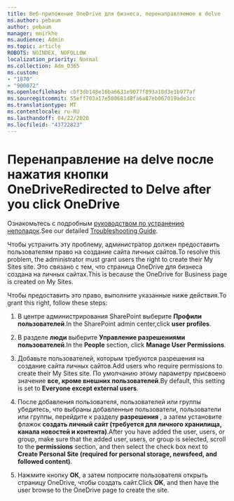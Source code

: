 ```yaml
---
title: Веб-приложение OneDrive для бизнеса, перенаправляемое в delve
ms.author: pebaum
author: pebaum
manager: mnirkhe
ms.audience: Admin
ms.topic: article
ROBOTS: NOINDEX, NOFOLLOW
localization_priority: Normal
ms.collection: Adm_O365
ms.custom:
- "1870"
- "900072"
ms.openlocfilehash: cbf3db148e16ba6631e9077f893a18d3e1b977af
ms.sourcegitcommit: 55eff703a17e500681d8fa6a87eb067019ade3cc
ms.translationtype: MT
ms.contentlocale: ru-RU
ms.lasthandoff: 04/22/2020
ms.locfileid: "43722823"
---
```

# <a name="redirected-to-delve-after-you-click-onedrive"></a><span data-ttu-id="e5205-102">Перенаправление на delve после нажатия кнопки OneDrive</span><span class="sxs-lookup"><span data-stu-id="e5205-102">Redirected to Delve after you click OneDrive</span></span>

<span data-ttu-id="e5205-103">Ознакомьтесь с подробным [руководством по устранению неполадок](https://docs.microsoft.com/sharepoint/support/sites/troubleshooting-guide-for-sites-stopped-at-provisioning).</span><span class="sxs-lookup"><span data-stu-id="e5205-103">See our detailed [Troubleshooting Guide](https://docs.microsoft.com/sharepoint/support/sites/troubleshooting-guide-for-sites-stopped-at-provisioning).</span></span>

<span data-ttu-id="e5205-104">Чтобы устранить эту проблему, администратор должен предоставить пользователям право на создание сайта личных сайтов.</span><span class="sxs-lookup"><span data-stu-id="e5205-104">To resolve this problem, the administrator must grant users the right to create their My Sites site.</span></span> <span data-ttu-id="e5205-105">Это связано с тем, что страница OneDrive для бизнеса создана на личных сайтах.</span><span class="sxs-lookup"><span data-stu-id="e5205-105">This is because the OneDrive for Business page is created on My Sites.</span></span>

<span data-ttu-id="e5205-106">Чтобы предоставить это право, выполните указанные ниже действия.</span><span class="sxs-lookup"><span data-stu-id="e5205-106">To grant this right, follow these steps:</span></span>

1. <span data-ttu-id="e5205-107">В центре администрирования SharePoint выберите **Профили пользователей**.</span><span class="sxs-lookup"><span data-stu-id="e5205-107">In the SharePoint admin center,click **user profiles**.</span></span>

2. <span data-ttu-id="e5205-108">В разделе **люди** выберите **Управление разрешениями пользователей**.</span><span class="sxs-lookup"><span data-stu-id="e5205-108">In the **People** section, click **Manage User Permissions**.</span></span>

3. <span data-ttu-id="e5205-109">Добавьте пользователей, которым требуются разрешения на создание сайта личных сайтов.</span><span class="sxs-lookup"><span data-stu-id="e5205-109">Add users who require permissions to create their My Sites site.</span></span> <span data-ttu-id="e5205-110">По умолчанию этому параметру присвоено значение **все, кроме внешних пользователей**.</span><span class="sxs-lookup"><span data-stu-id="e5205-110">By default, this setting is set to **Everyone except external users**.</span></span>

4. <span data-ttu-id="e5205-111">После добавления пользователя, пользователей или группы убедитесь, что выбраны добавленные пользователи, пользователи или группы, перейдите к разделу **разрешения** , а затем установите флажок **создать личный сайт (требуется для личного хранилища, канала новостей и контента)**.</span><span class="sxs-lookup"><span data-stu-id="e5205-111">After you have added the user, users, or group, make sure that the added user, users, or group is selected, scroll to the **permissions** section, and then select the check box next to **Create Personal Site (required for personal storage, newsfeed, and followed content)**.</span></span>

5. <span data-ttu-id="e5205-112">Нажмите кнопку **ОК**, а затем попросите пользователя открыть страницу OneDrive, чтобы создать сайт.</span><span class="sxs-lookup"><span data-stu-id="e5205-112">Click **OK**, and then have the user browse to the OneDrive page to create the site.</span></span>
